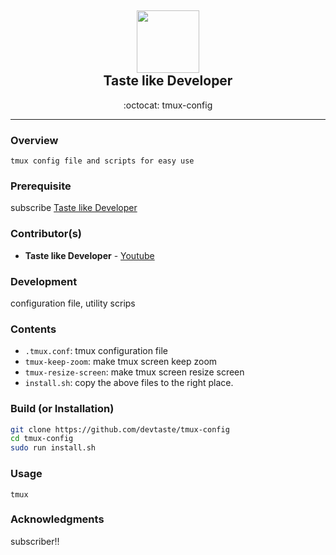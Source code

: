 <div class="header" align="center">
	<h2>
		<a href="https://www.youtube.com/channel/UCpY9pb4-S0PwCJBp2r6nOvg" title="temp">
			<img alt="" src="https://yt3.ggpht.com/a/AATXAJyqMS98UZ8kCtNAyGD1NUPd4irEZQbl-SvW32JcgQ=s288-c-k-c0xffffffff-no-rj-mo" width="100px" height="100px" />
		</a>
		<br />
		Taste like Developer
	</h2>
	<p align="center">:octocat: tmux-config</p>
</div>

---

### Overview
`tmux config file and scripts for easy use`

### Prerequisite
subscribe [Taste like Developer](https://www.youtube.com/channel/UCpY9pb4-S0PwCJBp2r6nOvg)

### Contributor(s)
- **Taste like Developer** - [Youtube](https://www.youtube.com/channel/UCpY9pb4-S0PwCJBp2r6nOvg)

### Development
configuration file, utility scrips

### Contents
- `.tmux.conf`: tmux configuration file
- `tmux-keep-zoom`: make tmux screen keep zoom
- `tmux-resize-screen`: make tmux screen resize screen
- `install.sh`: copy the above files to the right place.

### Build (or Installation)
```sh
git clone https://github.com/devtaste/tmux-config
cd tmux-config
sudo run install.sh
```

### Usage
```
tmux
```

### Acknowledgments
subscriber!!
